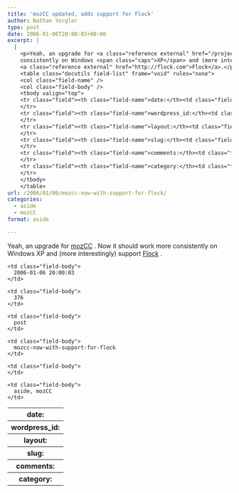 ```yaml
---
title: 'mozCC updated, adds support for Flock'
author: Nathan Yergler
type: post
date: 2006-01-06T20:00:03+00:00
excerpt: |
  |
    <p>Yeah, an upgrade for <a class="reference external" href="/projects/mozcc">mozCC</a>. Now it should work more
    consistently on Windows <span class="caps">XP</span> and (more interestingly) support
    <a class="reference external" href="http://flock.com">Flock</a>.</p>
    <table class="docutils field-list" frame="void" rules="none">
    <col class="field-name" />
    <col class="field-body" />
    <tbody valign="top">
    <tr class="field"><th class="field-name">date:</th><td class="field-body">2006-01-06 20:00:03</td>
    </tr>
    <tr class="field"><th class="field-name">wordpress_id:</th><td class="field-body">376</td>
    </tr>
    <tr class="field"><th class="field-name">layout:</th><td class="field-body">post</td>
    </tr>
    <tr class="field"><th class="field-name">slug:</th><td class="field-body">mozcc-now-with-support-for-flock</td>
    </tr>
    <tr class="field"><th class="field-name">comments:</th><td class="field-body"></td>
    </tr>
    <tr class="field"><th class="field-name">category:</th><td class="field-body">aside, mozCC</td>
    </tr>
    </tbody>
    </table>
url: /2006/01/06/mozcc-now-with-support-for-flock/
categories:
  - aside
  - mozCC
format: aside

---
```

Yeah, an upgrade for [mozCC][1] . Now it should work more consistently on Windows <span class="caps">XP</span> and (more interestingly) support [Flock][2] .

<table class="docutils field-list" frame="void" rules="none">
  <col class="field-name" /> <col class="field-body" /> <tr class="field">
    <th class="field-name">
      date:
    </th>

    <td class="field-body">
      2006-01-06 20:00:03
    </td>
  </tr>

  <tr class="field">
    <th class="field-name">
      wordpress_id:
    </th>

    <td class="field-body">
      376
    </td>
  </tr>

  <tr class="field">
    <th class="field-name">
      layout:
    </th>

    <td class="field-body">
      post
    </td>
  </tr>

  <tr class="field">
    <th class="field-name">
      slug:
    </th>

    <td class="field-body">
      mozcc-now-with-support-for-flock
    </td>
  </tr>

  <tr class="field">
    <th class="field-name">
      comments:
    </th>

    <td class="field-body">
    </td>
  </tr>

  <tr class="field">
    <th class="field-name">
      category:
    </th>

    <td class="field-body">
      aside, mozCC
    </td>
  </tr>
</table>

 [1]: /projects/mozcc
 [2]: http://flock.com